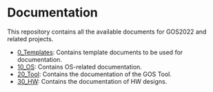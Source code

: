 # Documentation
This repository contains all the available documents for GOS2022 and related projects.
- [0_Templates](https://github.com/GOS2022/Documentation/tree/main/0_Templates): Contains template documents to be used for documentation.
- [10_OS](https://github.com/GOS2022/Documentation/tree/main/10_OS): Contains OS-related documentation.
- [20_Tool](#): Contains the documentation of the GOS Tool.
- [30_HW](#): Contains the documentation of HW designs.
